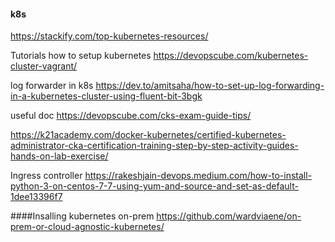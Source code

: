 #### k8s
https://stackify.com/top-kubernetes-resources/

Tutorials how to setup kubernetes
https://devopscube.com/kubernetes-cluster-vagrant/


log forwarder in k8s
https://dev.to/amitsaha/how-to-set-up-log-forwarding-in-a-kubernetes-cluster-using-fluent-bit-3bgk


useful doc
https://devopscube.com/cks-exam-guide-tips/


https://k21academy.com/docker-kubernetes/certified-kubernetes-administrator-cka-certification-training-step-by-step-activity-guides-hands-on-lab-exercise/


Ingress controller 
https://rakeshjain-devops.medium.com/how-to-install-python-3-on-centos-7-7-using-yum-and-source-and-set-as-default-1dee13396f7



####Insalling kubernetes on-prem
https://github.com/wardviaene/on-prem-or-cloud-agnostic-kubernetes/

